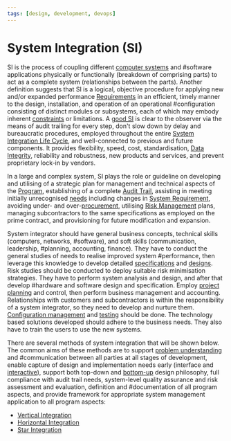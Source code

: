 ```yaml
---
tags: [design, development, devops]
---
```


# System Integration (SI)

SI is the process of coupling different [computer systems](202303242148.md) and
#software applications physically or functionally (breakdown of comprising
parts) to act as a complete system (relationships between the parts). Another
definition suggests that SI is a logical, objective procedure for applying new
and/or expanded performance [Requirements](202303251303.md) in an efficient,
timely manner to the design, installation, and operation of an operational
#configuration consisting of distinct modules or subsystems, each of which may
embody inherent [constraints](202303250956.md) or limitations. A [good SI](202305011138.md)
is clear to the observer via the means of audit trailing for every step, don't
slow down by delay and bureaucratic procedures, employed throughout the entire
[System Integration Life Cycle](202304301358.md), and well-connected to previous
and future components. It provides flexibility, speed, cost, standardisation,
[Data Integrity](202210040913.md), reliability and robustness, new products and
services, and prevent proprietary lock-in by vendors.

In a large and complex system, SI plays the role or guideline on developing and
utilising of a strategic plan for management and technical aspects of the
[Program](202210062258.md), establishing of a complete [Audit Trail](202304302032.md),
assisting in meeting initially unrecognised [needs](202303251303.md) including
changes in [System Requirement](202303251324.md), avoiding under- and
over-[procurement](202304161643.md), utilising [Risk Management](202305142158.md)
plans, managing subcontractors to the same specifications as employed on the
prime contract, and provisioning for future modification and expansion.

System integrator should have general business concepts, technical skills
(computers, networks, #software), and soft skills (communication, leadership,
#planning, accounting, finance). They have to conduct the general studies of
needs to realise improved system #performance, then leverage this knowledge to
develop detailed [specifications](202304011057.md) and
[designs](202304011211.md). Risk studies should be conducted to deploy suitable
risk minimisation strategies. They have to perform system analysis and design,
and after that develop #hardware and software design and specification. Employ
[project planning](202303251009.md) and control, then perform business
management and accounting. Relationships with customers and subcontractors is
within the responsibility of a system integrator, so they need to develop and
nurture them. [Configuration management](202205041217.md) and [testing](202206201159.md)
should be done. The technology based solutions developed should adhere to the
business needs. They also have to train the users to use the new systems.

There are several methods of system integration that will be shown below. The
common aims of these methods are to support [problem understanding](202304152132.md)
and #communication between all parties at all stages of development, enable
capture of design and implementation needs early (interface and
[interactive](202303242118.md)), support both top-down and
[bottom-up](202202041514.md) design philosophy, full compliance with audit trail
needs, system-level quality assurance and risk assessment and evaluation,
definition and #documentation of all program aspects, and provide framework for
appropriate system management application to all program aspects:
- [Vertical Integration](202304301159.md)
- [Horizontal Integration](202304301212.md)
- [Star Integration](202304301223.md)
